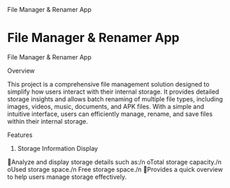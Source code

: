 <html>
  <head>File Manager & Renamer App</head>
  <body>
    <h1>File Manager & Renamer App</h1>
  </body>
</html>
File Manager & Renamer App

Overview

This project is a comprehensive file management solution designed to simplify how users interact with their internal storage. It provides detailed storage insights and allows batch renaming of multiple file types, including images, videos, music, documents, and APK files. With a simple and intuitive interface, users can efficiently manage, rename, and save files within their internal storage.

Features

1. Storage Information Display

  Analyze and display storage details such as:/n
        oTotal storage capacity./n
        oUsed storage space./n
         Free storage space./n
  Provides a quick overview to help users manage storage effectively.
